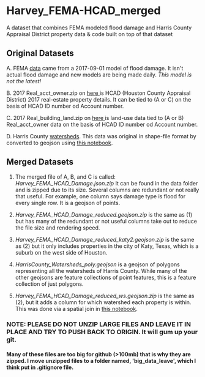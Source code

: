 # Harvey_FEMA-HCAD_merged
A dataset that combines FEMA modeled flood damage and Harris County Appraisal District property data &amp; code built on top of that dataset

## Original Datasets

A. FEMA <a href="https://data.femadata.com/NationalDisasters/HurricaneHarvey/Data/DepthGrid/FEMA/Riverine_Modeled_Preliminary_Observations/20170901_Harris_Riverine_v2.gdb.zip">data</a> came from a 2017-09-01 model of flood damage. It isn't actual flood damage and new models are being made daily. *This model is not the latest!*

B. 2017 Real_acct_owner.zip on <a href="http://pdata.hcad.org/download/index.html"> here </a> is HCAD (Houston County Appraisal District) 2017 real-estate property details. It can be tied to (A or C) on the basis of HCAD ID number od Account number. 


C. 2017 Real_building_land.zip on <a href="http://pdata.hcad.org/download/index.html"> here </a> is land-use data tied to (A or B) Real_acct_owner data on the basis of HCAD ID number od Account number. 


D. Harris County <a href="http://data.houstontx.gov/en/dataset/harris-county-watersheds/resource/76a403db-77bd-4d40-816c-e3aa9a2b895b">watersheds</a>. This data was original in shape-file format by converted to geojson using <a href="/notebooks/HCAD-FEMAdamage-Watersheds.ipynb"> this notebook</a>. 

## Merged Datasets

1. The merged file of A, B, and C is called: *Harvey_FEMA_HCAD_Damage.json.zip* It can be found in the data folder and is zipped due to its size. Several columns are redundant or not really that useful. For example, one column says damage type is flood for every single row. It is a geojson of points. 

2. *Harvey_FEMA_HCAD_Damage_reduced.geojson.zip* is the same as (1) but has many of the redundant or not useful columns take out to reduce the file size and rendering speed. 

3. *Harvey_FEMA_HCAD_Damage_reduced_katy2.geojson.zip* is the same as (2) but it only includes properties in the city of Katy, Texas, which is a suburb on the west side of Houston. 

4. *HarrisCounty_Watersheds_poly.geojson* is a geojson of polygons representing all the watersheds of Harris County. While many of the other geojsons are feature collections of point features, this is a feature collection of just polygons. 

5. *Harvey_FEMA_HCAD_Damage_reduced_ws.geojson.zip* is the same as (2), but it adds a column for which watershed each property is within. This was done via a spatial join in <a href="/notebooks/HCAD-FEMAdamage-Watersheds.ipynb"> this notebook</a>.  


### NOTE: PLEASE DO NOT UNZIP LARGE FILES AND LEAVE IT IN PLACE AND TRY TO PUSH BACK TO ORIGIN. It will gum up your git.
#### Many of these files are too big for github (>100mb) that is why they are zipped. I move unzipped files to a folder named, 'big_data_leave', which I think put in .gitignore file. 

